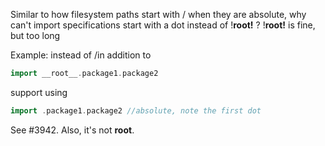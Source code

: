 Similar to how filesystem paths start with / when they are absolute, why can't import specifications start with a dot instead of !**root!** ?  !**root!** is fine, but too long

Example: instead of /in addition to 
```scala
import __root__.package1.package2 
```
support using 

```scala
import .package1.package2 //absolute, note the first dot 
```
See #3942.  Also, it's not **root**.
